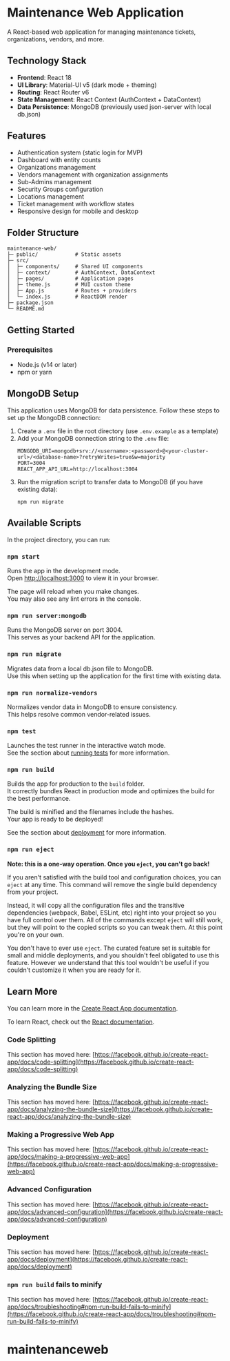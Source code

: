 # Maintenance Web Application

A React-based web application for managing maintenance tickets, organizations, vendors, and more.

## Technology Stack

- **Frontend**: React 18
- **UI Library**: Material-UI v5 (dark mode + theming)
- **Routing**: React Router v6
- **State Management**: React Context (AuthContext + DataContext)
- **Data Persistence**: MongoDB (previously used json-server with local db.json)

## Features

- Authentication system (static login for MVP)
- Dashboard with entity counts
- Organizations management
- Vendors management with organization assignments
- Sub-Admins management
- Security Groups configuration
- Locations management
- Ticket management with workflow states
- Responsive design for mobile and desktop

## Folder Structure

```
maintenance-web/
├─ public/            # Static assets
├─ src/
│  ├─ components/     # Shared UI components
│  ├─ context/        # AuthContext, DataContext
│  ├─ pages/          # Application pages
│  ├─ theme.js        # MUI custom theme
│  ├─ App.js          # Routes + providers
│  └─ index.js        # ReactDOM render
├─ package.json
└─ README.md
```

## Getting Started

### Prerequisites

- Node.js (v14 or later)
- npm or yarn

## MongoDB Setup

This application uses MongoDB for data persistence. Follow these steps to set up the MongoDB connection:

1. Create a `.env` file in the root directory (use `.env.example` as a template)
2. Add your MongoDB connection string to the `.env` file:
   ```
   MONGODB_URI=mongodb+srv://<username>:<password>@<your-cluster-url>/<database-name>?retryWrites=true&w=majority
   PORT=3004
   REACT_APP_API_URL=http://localhost:3004
   ```
3. Run the migration script to transfer data to MongoDB (if you have existing data):
   ```
   npm run migrate
   ```

## Available Scripts

In the project directory, you can run:

### `npm start`

Runs the app in the development mode.\
Open [http://localhost:3000](http://localhost:3000) to view it in your browser.

The page will reload when you make changes.\
You may also see any lint errors in the console.

### `npm run server:mongodb`

Runs the MongoDB server on port 3004.\
This serves as your backend API for the application.

### `npm run migrate`

Migrates data from a local db.json file to MongoDB.\
Use this when setting up the application for the first time with existing data.

### `npm run normalize-vendors`

Normalizes vendor data in MongoDB to ensure consistency.\
This helps resolve common vendor-related issues.

### `npm test`

Launches the test runner in the interactive watch mode.\
See the section about [running tests](https://facebook.github.io/create-react-app/docs/running-tests) for more information.

### `npm run build`

Builds the app for production to the `build` folder.\
It correctly bundles React in production mode and optimizes the build for the best performance.

The build is minified and the filenames include the hashes.\
Your app is ready to be deployed!

See the section about [deployment](https://facebook.github.io/create-react-app/docs/deployment) for more information.

### `npm run eject`

**Note: this is a one-way operation. Once you `eject`, you can't go back!**

If you aren't satisfied with the build tool and configuration choices, you can `eject` at any time. This command will remove the single build dependency from your project.

Instead, it will copy all the configuration files and the transitive dependencies (webpack, Babel, ESLint, etc) right into your project so you have full control over them. All of the commands except `eject` will still work, but they will point to the copied scripts so you can tweak them. At this point you're on your own.

You don't have to ever use `eject`. The curated feature set is suitable for small and middle deployments, and you shouldn't feel obligated to use this feature. However we understand that this tool wouldn't be useful if you couldn't customize it when you are ready for it.

## Learn More

You can learn more in the [Create React App documentation](https://facebook.github.io/create-react-app/docs/getting-started).

To learn React, check out the [React documentation](https://reactjs.org/).

### Code Splitting

This section has moved here: [https://facebook.github.io/create-react-app/docs/code-splitting](https://facebook.github.io/create-react-app/docs/code-splitting)

### Analyzing the Bundle Size

This section has moved here: [https://facebook.github.io/create-react-app/docs/analyzing-the-bundle-size](https://facebook.github.io/create-react-app/docs/analyzing-the-bundle-size)

### Making a Progressive Web App

This section has moved here: [https://facebook.github.io/create-react-app/docs/making-a-progressive-web-app](https://facebook.github.io/create-react-app/docs/making-a-progressive-web-app)

### Advanced Configuration

This section has moved here: [https://facebook.github.io/create-react-app/docs/advanced-configuration](https://facebook.github.io/create-react-app/docs/advanced-configuration)

### Deployment

This section has moved here: [https://facebook.github.io/create-react-app/docs/deployment](https://facebook.github.io/create-react-app/docs/deployment)

### `npm run build` fails to minify

This section has moved here: [https://facebook.github.io/create-react-app/docs/troubleshooting#npm-run-build-fails-to-minify](https://facebook.github.io/create-react-app/docs/troubleshooting#npm-run-build-fails-to-minify)
# maintenanceweb
